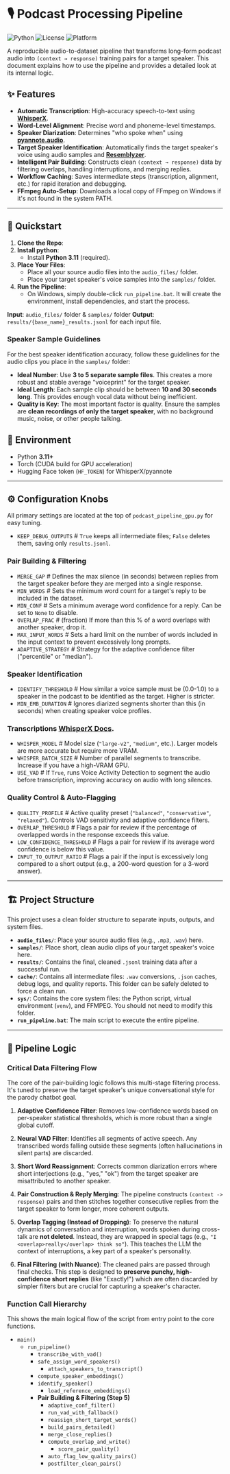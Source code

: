 # 🎙️ Podcast Processing Pipeline

![Python](https://img.shields.io/badge/python-3.11-blue) ![License](https://img.shields.io/badge/license-MIT-green) ![Platform](https://img.shields.io/badge/platform-Windows%20%7C%20Linux-lightgrey)

A reproducible audio-to-dataset pipeline that transforms long-form podcast audio into `(context → response)` training pairs for a target speaker. This document explains how to use the pipeline and provides a detailed look at its internal logic.

## ✨ Features

* **Automatic Transcription**: High-accuracy speech-to-text using **[WhisperX](https://github.com/m-bain/whisperx)**.
* **Word-Level Alignment**: Precise word and phoneme-level timestamps.
* **Speaker Diarization**: Determines "who spoke when" using **[pyannote.audio](https://pyannote.github.io/pyannote-audio/)**.
* **Target Speaker Identification**: Automatically finds the target speaker's voice using audio samples and **[Resemblyzer](https://github.com/resemble-ai/Resemblyzer)**.
* **Intelligent Pair Building**: Constructs clean `(context → response)` data by filtering overlaps, handling interruptions, and merging replies.
* **Workflow Caching**: Saves intermediate steps (transcription, alignment, etc.) for rapid iteration and debugging.
* **FFmpeg Auto-Setup**: Downloads a local copy of FFmpeg on Windows if it's not found in the system PATH.

---

## 🚀 Quickstart

1.  **Clone the Repo**:
2.  **Install python**:
    * Install **Python 3.11** (required).
2.  **Place Your Files**:
    * Place all your source audio files into the `audio_files/` folder.
    * Place your target speaker's voice samples into the `samples/` folder.
3.  **Run the Pipeline**:
    * On Windows, simply double-click `run_pipeline.bat`. It will create the environment, install dependencies, and start the process.

**Input**: `audio_files/` folder & `samples/` folder
**Output**: `results/{base_name}_results.jsonl` for each input file.


### Speaker Sample Guidelines

For the best speaker identification accuracy, follow these guidelines for the audio clips you place in the `samples/` folder:

* **Ideal Number**: Use **3 to 5 separate sample files**. This creates a more robust and stable average "voiceprint" for the target speaker.
* **Ideal Length**: Each sample clip should be between **10 and 30 seconds long**. This provides enough vocal data without being inefficient.
* **Quality is Key**: The most important factor is quality. Ensure the samples are **clean recordings of only the target speaker**, with no background music, noise, or other people talking.


## 🔑 Environment

* Python **3.11+**
* Torch (CUDA build for GPU acceleration)
* Hugging Face token (`HF_TOKEN`) for WhisperX/pyannote
---

## ⚙️ Configuration Knobs

All primary settings are located at the top of `podcast_pipeline_gpu.py` for easy tuning.

* `KEEP_DEBUG_OUTPUTS` # `True` keeps all intermediate files; `False` deletes them, saving only `results.jsonl`.

### Pair Building & Filtering
* `MERGE_GAP` # Defines the max silence (in seconds) between replies from the target speaker before they are merged into a single response.
* `MIN_WORDS` # Sets the minimum word count for a target's reply to be included in the dataset.
* `MIN_CONF` # Sets a minimum average word confidence for a reply. Can be set to `None` to disable.
* `OVERLAP_FRAC` # (fraction) If more than this % of a word overlaps with another speaker, drop it.
* `MAX_INPUT_WORDS` # Sets a hard limit on the number of words included in the input context to prevent excessively long prompts.
* `ADAPTIVE_STRATEGY` # Strategy for the adaptive confidence filter ("percentile" or "median").

### Speaker Identification
* `IDENTIFY_THRESHOLD` # How similar a voice sample must be (0.0-1.0) to a speaker in the podcast to be identified as the target. Higher is stricter.
* `MIN_EMB_DURATION` # Ignores diarized segments shorter than this (in seconds) when creating speaker voice profiles.

### Transcriptions **[WhisperX Docs](https://github.com/openai/whisper)**.
* `WHISPER_MODEL` # Model size (`"large-v2"`, `"medium"`, etc.). Larger models are more accurate but require more VRAM.
* `WHISPER_BATCH_SIZE` # Number of parallel segments to transcribe. Increase if you have a high-VRAM GPU.
* `USE_VAD` # If `True`, runs Voice Activity Detection to segment the audio before transcription, improving accuracy on audio with long silences.

### Quality Control & Auto-Flagging
* `QUALITY_PROFILE` # Active quality preset (`"balanced"`, `"conservative"`, `"relaxed"`). Controls VAD sensitivity and adaptive confidence filters.
* `OVERLAP_THRESHOLD` # Flags a pair for review if the percentage of overlapped words in the response exceeds this value.
* `LOW_CONFIDENCE_THRESHOLD` # Flags a pair for review if its average word confidence is below this value.
* `INPUT_TO_OUTPUT_RATIO` # Flags a pair if the input is excessively long compared to a short output (e.g., a 200-word question for a 3-word answer).

---

## 🏗️ Project Structure

This project uses a clean folder structure to separate inputs, outputs, and system files.

* **`audio_files/`**: Place your source audio files (e.g., `.mp3`, `.wav`) here.
* **`samples/`**: Place short, clean audio clips of your target speaker's voice here.
* **`results/`**: Contains the final, cleaned `.jsonl` training data after a successful run.
* **`cache/`**: Contains all intermediate files: `.wav` conversions, `.json` caches, debug logs, and quality reports. This folder can be safely deleted to force a clean run.
* **`sys/`**: Contains the core system files: the Python script, virtual environment (`venv`), and FFMPEG. You should not need to modify this folder.
* **`run_pipeline.bat`**: The main script to execute the entire pipeline.

---

## 🧠 Pipeline Logic

### Critical Data Filtering Flow

The core of the pair-building logic follows this multi-stage filtering process. It's tuned to preserve the target speaker's unique conversational style for the parody chatbot goal.

1.  **Adaptive Confidence Filter**: Removes low-confidence words based on per-speaker statistical thresholds, which is more robust than a single global cutoff.

2.  **Neural VAD Filter**: Identifies all segments of active speech. Any transcribed words falling outside these segments (often hallucinations in silent parts) are discarded.

3.  **Short Word Reassignment**: Corrects common diarization errors where short interjections (e.g., "yes," "ok") from the target speaker are misattributed to another speaker.

4.  **Pair Construction & Reply Merging**: The pipeline constructs `(context -> response)` pairs and then stitches together consecutive replies from the target speaker to form longer, more coherent outputs.

5.  **Overlap Tagging (Instead of Dropping)**: To preserve the natural dynamics of conversation and interruption, words spoken during cross-talk are **not deleted**. Instead, they are wrapped in special tags (e.g., `"I <overlap>really</overlap> think so"`). This teaches the LLM the context of interruptions, a key part of a speaker's personality.

6.  **Final Filtering (with Nuance)**: The cleaned pairs are passed through final checks. This step is designed to **preserve punchy, high-confidence short replies** (like "Exactly!") which are often discarded by simpler filters but are crucial for capturing a speaker's character.

### Function Call Hierarchy

This shows the main logical flow of the script from entry point to the core functions.

* `main()`
    * `run_pipeline()`
        * `transcribe_with_vad()`
        * `safe_assign_word_speakers()`
            * `attach_speakers_to_transcript()`
        * `compute_speaker_embeddings()`
        * `identify_speaker()`
            * `load_reference_embeddings()`
        * **Pair Building & Filtering (Step 5)**
            * `adaptive_conf_filter()`
            * `run_vad_with_fallback()`
            * `reassign_short_target_words()`
            * `build_pairs_detailed()`
            * `merge_close_replies()`
            * `compute_overlap_and_write()`
                * `score_pair_quality()`
            * `auto_flag_low_quality_pairs()`
            * `postfilter_clean_pairs()`
